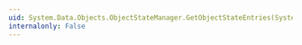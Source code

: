 ```yaml
---
uid: System.Data.Objects.ObjectStateManager.GetObjectStateEntries(System.Data.EntityState)
internalonly: False
---
```

